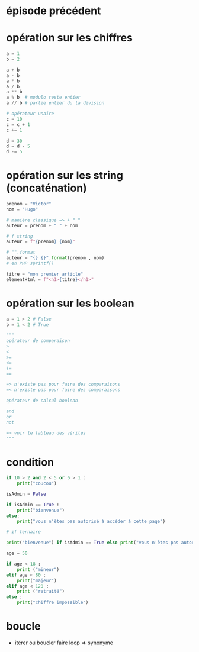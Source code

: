 # épisode précédent

# opération sur les chiffres 

```py
a = 1
b = 2

a + b
a - b
a * b
a / b
a ** b
a % b  # modulo reste entier
a // b # partie entier du la division

# opérateur unaire
c = 10 
c = c + 1
c += 1

d = 30
d = d - 5
d -= 5
```

# opération sur les string (concaténation)

```py
prenom = "Victor"
nom = "Hugo"

# manière classique => + " "
auteur = prenom + " " + nom 

# f string
auteur = f"{prenom} {nom}"

# "".format
auteur = "{} {}".format(prenom , nom)
# en PHP sprintf()

titre = "mon premier article"
elementHtml = f"<h1>{titre}</h1>"
```

# opération sur les boolean

```py
a = 1 > 2 # False
b = 1 < 2 # True

"""
opérateur de comparaison
>
<
>=
<=
!=
==

=> n'existe pas pour faire des comparaisons
=< n'existe pas pour faire des comparaisons

opérateur de calcul boolean

and
or
not

=> voir le tableau des vérités
"""
```

# condition 

```py 
if 10 > 2 and 2 < 5 or 6 > 1 :
    print("coucou")

isAdmin = False

if isAdmin == True :
    print("bienvenue")
else:
    print("vous n'êtes pas autorisé à accéder à cette page")

# if ternaire 

print("bienvenue") if isAdmin == True else print("vous n'êtes pas autorisé à accéder à cette page")

age = 50

if age < 18 :
    print ("mineur")
elif age < 80 :
    print("majeur")
elif age < 120 :
    print ("retraité")
else :
    print("chiffre impossible")
```

# boucle

- itérer ou boucler faire loop => synonyme 